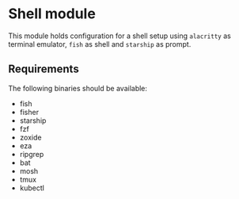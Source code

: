 # Shell module

This module holds configuration for a shell setup using `alacritty` as terminal emulator, `fish` as shell and `starship` as prompt.

## Requirements

The following binaries should be available:

 * fish
 * fisher
 * starship
 * fzf
 * zoxide
 * eza
 * ripgrep
 * bat
 * mosh
 * tmux
 * kubectl
